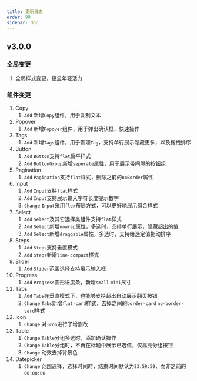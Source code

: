 ```yaml
---
title: 更新日志
order: 99
sidebar: doc
---
```


## v3.0.0

### 全局变更

1. 全局样式变更，更显年轻活力

### 组件变更

1. Copy
    1. `Add` 新增`Copy`组件，用于复制文本
2. Popover
    1. `Add` 新增`Popover`组件，用于弹出确认框，快速操作
3. Tags
    1. `Add` 新增`Tags`组件，用于管理`Tag`，支持单行展示隐藏更多，以及拖拽排序 
4. Button
    1. `Add` `Button`支持`flat`扁平样式
    2. `Add` `ButtonGroup`新增`seperate`属性，用于展示带间隔的按钮组
5. Pagination
    1. `Add` `Pagination`支持`flat`样式，删除之前的`noBorder`属性
6. Input
    1. `Add` `Input`支持`flat`样式
    2. `Add` `Input`支持展示输入字符长度提示数字
    3. `Change` `Input`采用`flex`布局方式，可以更好地展示组合样式
7. Select
    1. `Add` `Select`及其它选择类组件支持`flat`样式
    2. `Add` `Select`新增`nowrap`属性，多选时，支持单行展示，隐藏超出的值
    3. `Add` `Select`新增`draggable`属性，多选时，支持给选定值拖动排序 
8. Steps
    1. `Add` `Steps`支持垂直模式
    2. `Add` `Steps`新增`line-compact`样式
9. Slider
    1. `Add` `Slider`范围选择支持展示输入框
10. Progress
    1. `Add` `Progress`圆形进度条，新增`small` `mini`尺寸
11. Tabs
    1. `Add` `Tabs`在垂直模式下，也能够支持超出自动展示翻页按钮
    2. `Change` `Tabs`新增`flat-card`样式，去掉之间的`border-card` `no-border-card`样式
13. Icon
    1. `Change` 对`Icon`进行了增删改
14. Table
    1. `Change` `Table`分组多选时，添加确认操作
    2. `Change` `Table`分组时，不再在标题中展示已选值，仅高亮分组按钮
    3. `Change` 动效去掉背景色
17. Datepicker
    1. `Change` 范围选择，选择时间时，结束时间默认为`23:59:59`，而非之前的`00:00:00`
